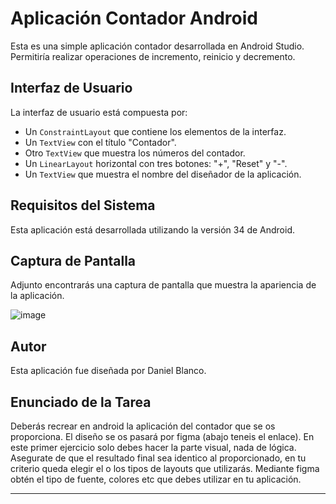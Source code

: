 # Aplicación Contador Android

Esta es una simple aplicación contador desarrollada en Android Studio. Permitiría realizar operaciones de incremento, reinicio y decremento.

## Interfaz de Usuario

La interfaz de usuario está compuesta por:

- Un `ConstraintLayout` que contiene los elementos de la interfaz.
- Un `TextView` con el título "Contador".
- Otro `TextView` que muestra los números del contador.
- Un `LinearLayout` horizontal con tres botones: "+", "Reset" y "-".
- Un `TextView` que muestra el nombre del diseñador de la aplicación.

## Requisitos del Sistema

Esta aplicación está desarrollada utilizando la versión 34 de Android.

## Captura de Pantalla

Adjunto encontrarás una captura de pantalla que muestra la apariencia de la aplicación.

![image](https://github.com/dblancou/BlancoGuerreroM01/assets/120335497/086c045c-e990-4793-bdea-6360b3b0c997)

## Autor

Esta aplicación fue diseñada por Daniel Blanco.

## Enunciado de la Tarea

Deberás recrear en android la aplicación del contador que se os proporciona. El diseño se os pasará por figma (abajo teneis el enlace). En este primer ejercicio solo debes hacer la parte visual, nada de lógica. Asegurate de que el resultado final sea identico al proporcionado, en tu criterio queda elegir el o los tipos de layouts que utilizarás. Mediante figma obtén el tipo de fuente, colores etc que debes utilizar en tu aplicación.

---
